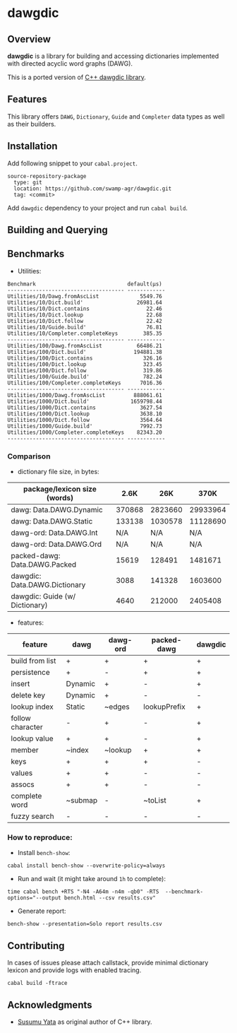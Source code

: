 # dawgdic

## Overview

**dawgdic** is a library for building and accessing 
dictionaries implemented with directed acyclic word 
graphs (DAWG).

This is a ported version of [C++ dawgdic library](https://github.com/s-yata/dawgdic).

## Features

This library offers `DAWG`, `Dictionary`, `Guide` and `Completer` data types as well as their builders.

## Installation

Add following snippet to your `cabal.project`.

```
source-repository-package
  type: git
  location: https://github.com/swamp-agr/dawgdic.git
  tag: <commit>
```

Add `dawgdic` dependency to your project and run `cabal build`.


## Building and Querying

## Benchmarks

- Utilities:

```
Benchmark                             default(μs)
------------------------------------- ------------
Utilities/10/Dawg.fromAscList             5549.76
Utilities/10/Dict.build'                 26981.64
Utilities/10/Dict.contains                  22.46
Utilities/10/Dict.lookup                    22.68
Utilities/10/Dict.follow                    22.42
Utilities/10/Guide.build'                   76.81
Utilities/10/Completer.completeKeys        385.35
------------------------------------- ------------
Utilities/100/Dawg.fromAscList           66486.21
Utilities/100/Dict.build'               194881.38
Utilities/100/Dict.contains                326.16
Utilities/100/Dict.lookup                  323.45
Utilities/100/Dict.follow                  319.86
Utilities/100/Guide.build'                 782.24
Utilities/100/Completer.completeKeys      7016.36
------------------------------------- ------------
Utilities/1000/Dawg.fromAscList         888061.61
Utilities/1000/Dict.build'             1659798.44
Utilities/1000/Dict.contains              3627.54
Utilities/1000/Dict.lookup                3638.10
Utilities/1000/Dict.follow                3564.64
Utilities/1000/Guide.build'               7992.73
Utilities/1000/Completer.completeKeys    82343.20
------------------------------------- ------------
```

### Comparison

- dictionary file size, in bytes:

| package/lexicon size (words)   | 2.6K   | 26K     | 370K     |
| ------------------------------ | ------ | ------- | -------- |
| dawg: Data.DAWG.Dynamic        | 370868 | 2823660 | 29933964 |
| dawg: Data.DAWG.Static         | 133138 | 1030578 | 11128690 |
| dawg-ord: Data.DAWG.Int        | N/A    | N/A     | N/A      |
| dawg-ord: Data.DAWG.Ord        | N/A    | N/A     | N/A      |
| packed-dawg: Data.DAWG.Packed  | 15619  | 128491  | 1481671  |
| dawgdic: Data.DAWG.Dictionary  | 3088   | 141328  | 1603600  |
| dawgdic: Guide (w/ Dictionary) | 4640   | 212000  | 2405408  |

- features:

| feature          | dawg    | dawg-ord | packed-dawg  | dawgdic |
| ---------------- | ------- | -------- | ------------ | ------- |
| build from list  | +       | +        | +            | +       |
| persistence      | +       | -        | +            | +       |
| insert           | Dynamic | +        | -            | +       |
| delete key       | Dynamic | +        | -            | -       |
| lookup index     | Static  | ~edges   | lookupPrefix | +       |
| follow character | -       | +        | -            | +       |
| lookup value     | +       | +        | -            | +       |
| member           | ~index  | ~lookup  | +            | +       |
| keys             | +       | +        | +            | -       |
| values           | +       | +        | -            | -       |
| assocs           | +       | +        | -            | -       |
| complete word    | ~submap | -        | ~toList      | +       |
| fuzzy search     | -       | -        | -            | -       |


### How to reproduce:

- Install `bench-show`:

```
cabal install bench-show --overwrite-policy=always
```

- Run and wait (it might take around `1h` to complete):

```
time cabal bench +RTS "-N4 -A64m -n4m -qb0" -RTS  --benchmark-options="--output bench.html --csv results.csv"
```

- Generate report:

```
bench-show --presentation=Solo report results.csv
```

## Contributing

In cases of issues please attach callstack, provide minimal dictionary lexicon and provide logs with enabled tracing.

```
cabal build -ftrace
```

## Acknowledgments

- [Susumu Yata](https://github.com/s-yata) as original author of C++ library.
